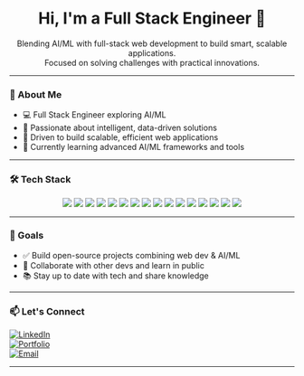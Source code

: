<h1 align="center">Hi, I'm a Full Stack Engineer 👋</h1>

<p align="center">
  Blending AI/ML with full-stack web development to build smart, scalable applications.<br>
  Focused on solving challenges with practical innovations.
</p>

---

### 🚀 About Me

- 💻 Full Stack Engineer exploring AI/ML  
- 🧠 Passionate about intelligent, data-driven solutions  
- 🎯 Driven to build scalable, efficient web applications  
- 🌱 Currently learning advanced AI/ML frameworks and tools  

---

### 🛠️ Tech Stack

<div align="center">

  <img src="https://img.shields.io/badge/-React-20232A?style=flat&logo=react" />
  <img src="https://img.shields.io/badge/-Redux%20Toolkit-764ABC?style=flat&logo=redux" />
  <img src="https://img.shields.io/badge/-Vue.js-4FC08D?style=flat&logo=vue.js" />
  <img src="https://img.shields.io/badge/-Node.js-339933?style=flat&logo=node.js" />
  <img src="https://img.shields.io/badge/-Express-000000?style=flat&logo=express" />
  <img src="https://img.shields.io/badge/-Laravel-FF2D20?style=flat&logo=laravel" />
  <img src="https://img.shields.io/badge/-Django-092E20?style=flat&logo=django" />
  <img src="https://img.shields.io/badge/-Flask-000000?style=flat&logo=flask" />
  <img src="https://img.shields.io/badge/-MongoDB-47A248?style=flat&logo=mongodb" />
  <img src="https://img.shields.io/badge/-MySQL-4479A1?style=flat&logo=mysql" />
  <img src="https://img.shields.io/badge/-PostgreSQL-336791?style=flat&logo=postgresql" />
  <img src="https://img.shields.io/badge/-SQL-CC2927?style=flat&logo=microsoft-sql-server" />
  <img src="https://img.shields.io/badge/-Python-3776AB?style=flat&logo=python" />
  <img src="https://img.shields.io/badge/-Git-F05032?style=flat&logo=git" />
  <img src="https://img.shields.io/badge/-Docker-2496ED?style=flat&logo=docker" />
  <img src="https://img.shields.io/badge/-Linux-FCC624?style=flat&logo=linux" />

</div>

---

### 📌 Goals

- ✅ Build open-source projects combining web dev & AI/ML  
- 🤝 Collaborate with other devs and learn in public  
- 📚 Stay up to date with tech and share knowledge  

---

### 📫 Let's Connect

[![LinkedIn](https://img.shields.io/badge/-LinkedIn-0A66C2?style=flat&logo=linkedin&logoColor=white)](#)  
[![Portfolio](https://img.shields.io/badge/-Portfolio-121013?style=flat&logo=vercel&logoColor=white)](#)  
[![Email](https://img.shields.io/badge/-Email-D14836?style=flat&logo=gmail&logoColor=white)](mailto:your-email@example.com)

---
